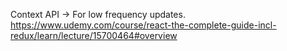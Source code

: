
Context API -> For low frequency updates. https://www.udemy.com/course/react-the-complete-guide-incl-redux/learn/lecture/15700464#overview

